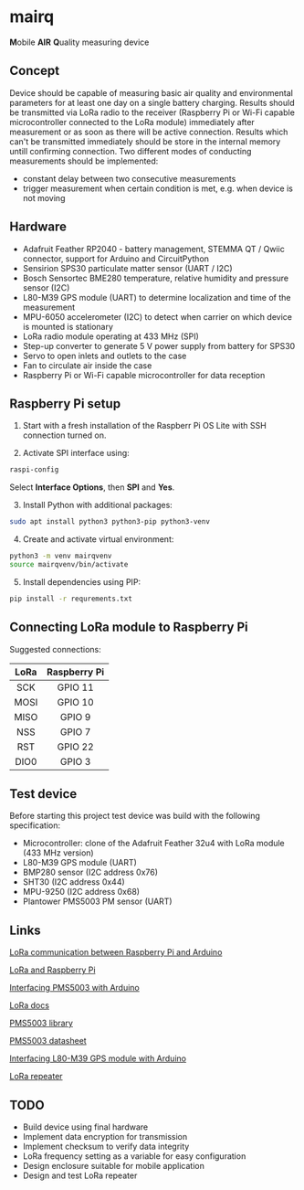 # mairq
 **M**obile **AIR** **Q**uality measuring device

## Concept
Device should be capable of measuring basic air quality and environmental parameters for at least one day on a single battery charging. Results should be transmitted via LoRa radio to the receiver (Raspberry Pi or Wi-Fi capable microcontroller connected to the LoRa module) immediately after measurement or as soon as there will be active connection. Results which can't be transmitted immediately should be store in the internal memory untill confirming connection. Two different modes of conducting measurements should be implemented:
* constant delay between two consecutive measurements
* trigger measurement when certain condition is met, e.g. when device is not moving

## Hardware
* Adafruit Feather RP2040 - battery management, STEMMA QT / Qwiic connector, support for Arduino and CircuitPython
* Sensirion SPS30 particulate matter sensor (UART / I2C)
* Bosch Sensortec BME280 temperature, relative humidity and pressure sensor (I2C)
* L80-M39 GPS module (UART) to determine localization and time of the measurement
* MPU-6050 accelerometer (I2C) to detect when carrier on which device is mounted is stationary
* LoRa radio module operating at 433 MHz (SPI)
* Step-up converter to generate 5 V power supply from battery for SPS30
* Servo to open inlets and outlets to the case
* Fan to circulate air inside the case
* Raspberry Pi or Wi-Fi capable microcontroller for data reception

## Raspberry Pi setup
1. Start with a fresh installation of the Raspberr Pi OS Lite with SSH connection turned on.

2. Activate SPI interface using:
``` bash
raspi-config
```
Select **Interface Options**, then **SPI** and **Yes**.

3. Install Python with additional packages:
``` bash
sudo apt install python3 python3-pip python3-venv
```

4. Create and activate virtual environment:
``` bash
python3 -m venv mairqvenv
source mairqvenv/bin/activate
```

5. Install dependencies using PIP:
``` bash
pip install -r requrements.txt
```

## Connecting LoRa module to Raspberry Pi
Suggested connections:

| LoRa   | Raspberry Pi |
| :----: | :----------: |
| SCK    | GPIO 11      |
| MOSI   | GPIO 10      |
| MISO   | GPIO 9       |
| NSS    | GPIO 7       |
| RST    | GPIO 22      |
| DIO0   | GPIO 3       |

## Test device
Before starting this project test device was build with the following specification:

* Microcontroller: clone of the Adafruit Feather 32u4 with LoRa module (433 MHz version)
* L80-M39 GPS module (UART)
* BMP280 sensor (I2C address 0x76)
* SHT30 (I2C address 0x44)
* MPU-9250 (I2C address 0x68)
* Plantower PMS5003 PM sensor (UART)

## Links
[LoRa communication between Raspberry Pi and Arduino](https://circuitdigest.com/microcontroller-projects/raspberry-pi-with-lora-peer-to-peer-communication-with-arduino)

[LoRa and Raspberry Pi](https://learn.adafruit.com/lora-and-lorawan-radio-for-raspberry-pi)

[Interfacing PMS5003 with Arduino](https://forums.adafruit.com/viewtopic.php?t=167487)

[LoRa docs](https://lora.readthedocs.io/en/latest/)

[PMS5003 library](https://github.com/jbanaszczyk/pms5003)

[PMS5003 datasheet](https://www.digikey.jp/htmldatasheets/production/2903006/0/0/1/pms5003-series-manual.html)

[Interfacing L80-M39 GPS module with Arduino](https://how2electronics.com/how-to-interface-quectel-l80-gps-module-with-arduino/)

[LoRa repeater](http://www.daveakerman.com/?p=2469)

## TODO
* Build device using final hardware
* Implement data encryption for transmission
* Implement checksum to verify data integrity
* LoRa frequency setting as a variable for easy configuration
* Design enclosure suitable for mobile application
* Design and test LoRa repeater
